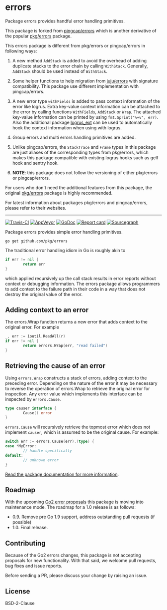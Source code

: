 # errors

Package errors provides handful error handling primitives.

This package is forked from [pingcap/errors](https://github.com/pingcap/errors) which is another derivative of the popular [pkg/errors](https://github.com/pkg/errors) package.

This errors package is different from pkg/errors or pingcap/errors in following ways:

1. A new method `AddStack` is added to avoid the overhead of adding duplicate stacks to the error chain by calling `WithStack`. Generally, `AddStack` should be used instead of `WithStack`.

2. Some helper functions to help migration from [juju/errors](https://github.com/juju/errors) with signature compatibility. This package use different implementation with pingcap/errors.

3. A new error type `withFields` is added to pass context information of the error like logrus. Extra key-value context information can be attached to the error by calling functions `WithFields`, `AddStack` or `Wrap`. The attached key-value information can be printed by using `fmt.Sprint("%+v", err)`. Also the additional package [logrus_ext](./logrus_ext) can be used to automatically hook the context information when using with logrus.

4. Group errors and multi errors handling primitives are added.

5. Unlike pingcap/errors, the `StackTrace` and `Frame` types in this package are just aliases of the corresponding types from pkg/errors, which makes this package compatible with existing logrus hooks such as gelf hook and sentry hook.

6. **NOTE**: this package does not follow the versioning of either pkg/errors or pingcap/errors.

For users who don't need the additional features from this package, the original [pkg/errors](http://github.com/pkg/errors) package is highly recommended.

For latest information about packages pkg/errors and pingcap/errors, please refer to their websites.

----

[![Travis-CI](https://travis-ci.org/pkg/errors.svg)](https://travis-ci.org/pkg/errors) [![AppVeyor](https://ci.appveyor.com/api/projects/status/b98mptawhudj53ep/branch/master?svg=true)](https://ci.appveyor.com/project/davecheney/errors/branch/master) [![GoDoc](https://godoc.org/github.com/pkg/errors?status.svg)](http://godoc.org/github.com/pkg/errors) [![Report card](https://goreportcard.com/badge/github.com/pkg/errors)](https://goreportcard.com/report/github.com/pkg/errors) [![Sourcegraph](https://sourcegraph.com/github.com/pkg/errors/-/badge.svg)](https://sourcegraph.com/github.com/pkg/errors?badge)

Package errors provides simple error handling primitives.

`go get github.com/pkg/errors`

The traditional error handling idiom in Go is roughly akin to
```go
if err != nil {
        return err
}
```
which applied recursively up the call stack results in error reports without context or debugging information. The errors package allows programmers to add context to the failure path in their code in a way that does not destroy the original value of the error.

## Adding context to an error

The errors.Wrap function returns a new error that adds context to the original error. For example
```go
_, err := ioutil.ReadAll(r)
if err != nil {
        return errors.Wrap(err, "read failed")
}
```
## Retrieving the cause of an error

Using `errors.Wrap` constructs a stack of errors, adding context to the preceding error. Depending on the nature of the error it may be necessary to reverse the operation of errors.Wrap to retrieve the original error for inspection. Any error value which implements this interface can be inspected by `errors.Cause`.
```go
type causer interface {
        Cause() error
}
```
`errors.Cause` will recursively retrieve the topmost error which does not implement `causer`, which is assumed to be the original cause. For example:
```go
switch err := errors.Cause(err).(type) {
case *MyError:
        // handle specifically
default:
        // unknown error
}
```

[Read the package documentation for more information](https://godoc.org/github.com/pkg/errors).

## Roadmap

With the upcoming [Go2 error proposals](https://go.googlesource.com/proposal/+/master/design/go2draft.md) this package is moving into maintenance mode. The roadmap for a 1.0 release is as follows:

- 0.9. Remove pre Go 1.9 support, address outstanding pull requests (if possible)
- 1.0. Final release.

## Contributing

Because of the Go2 errors changes, this package is not accepting proposals for new functionality. With that said, we welcome pull requests, bug fixes and issue reports. 

Before sending a PR, please discuss your change by raising an issue.

## License

BSD-2-Clause
